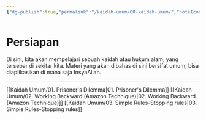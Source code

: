 ```yaml
---
{"dg-publish":true,"permalink":"/kaidah-umum/00-kaidah-umum/","noteIcon":"","created":"2025-10-30T19:40:40.703+07:00","updated":"2025-10-31T09:57:40.236+07:00"}
---
```


# Persiapan
Di sini, kita akan mempelajari sebuah kaidah atau hukum alam, yang tersebar di sekitar kita. Materi yang akan dibahas di sini bersifat umum, bisa diaplikasikan di mana saja InsyaAllah.
___
[[Kaidah Umum/01. Prisoner's Dilemma\|01. Prisoner's Dilemma]]
[[Kaidah Umum/02. Working Backward (Amazon Technique)\|02. Working Backward (Amazon Technique)]]
[[Kaidah Umum/03. Simple Rules-Stopping rules\|03. Simple Rules-Stopping rules]]